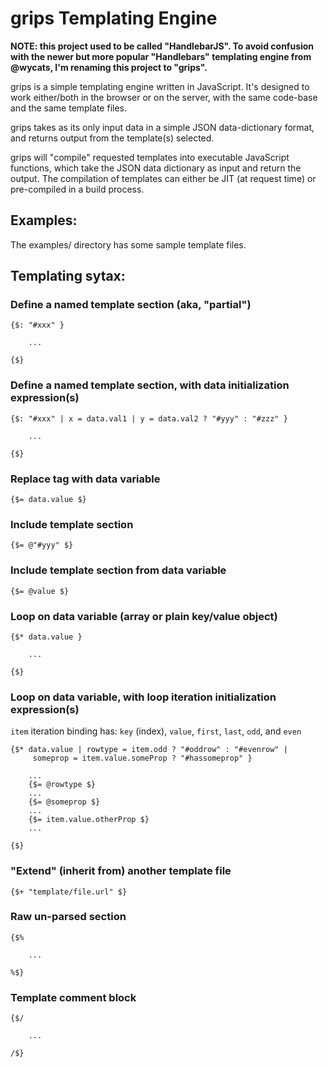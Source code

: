 # grips Templating Engine

**NOTE: this project used to be called "HandlebarJS". To avoid confusion with the newer but more popular "Handlebars" templating engine from @wycats, I'm renaming this project to "grips".**

grips is a simple templating engine written in JavaScript. It's designed to work either/both in the browser or on the server, with the same code-base and the same template files.

grips takes as its only input data in a simple JSON data-dictionary format, and returns output from the template(s) selected.

grips will "compile" requested templates into executable JavaScript functions, which take the JSON data dictionary as input and return the output. The compilation of templates can either be JIT (at request time) or pre-compiled in a build process.

## Examples:

The examples/ directory has some sample template files.

## Templating sytax:

### Define a named template section (aka, "partial")

	{$: "#xxx" }
	
		...
	
	{$}

### Define a named template section, with data initialization expression(s)

	{$: "#xxx" | x = data.val1 | y = data.val2 ? "#yyy" : "#zzz" }
	
		...
	
	{$}

### Replace tag with data variable

	{$= data.value $}

### Include template section

	{$= @"#yyy" $}

### Include template section from data variable

	{$= @value $}

### Loop on data variable (array or plain key/value object)

	{$* data.value }
	
		...
	
	{$}

### Loop on data variable, with loop iteration initialization expression(s)
  `item` iteration binding has: 
    `key` (index), `value`, `first`, `last`, `odd`, and `even`

	{$* data.value | rowtype = item.odd ? "#oddrow" : "#evenrow" | 
	     someprop = item.value.someProp ? "#hassomeprop" }
	
		...
		{$= @rowtype $}
		...
		{$= @someprop $}
		...
		{$= item.value.otherProp $}
		...
	
	{$}

### "Extend" (inherit from) another template file

	{$+ "template/file.url" $}

### Raw un-parsed section

	{$%
	
		...
	
	%$}

### Template comment block

	{$/
	
		...
	
	/$}
